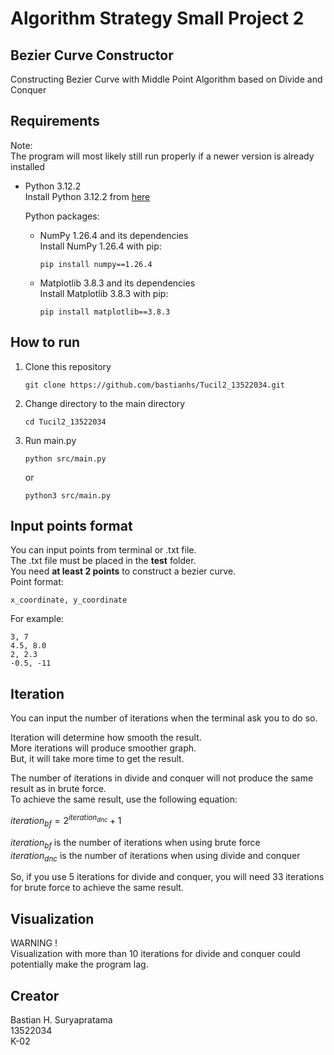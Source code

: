 # Algorithm Strategy Small Project 2

## Bezier Curve Constructor

Constructing Bezier Curve with Middle Point Algorithm based on Divide and Conquer

## Requirements

Note:  
The program will most likely still run properly if a newer version is already installed

- Python 3.12.2  
  Install Python 3.12.2 from [here](https://www.python.org/downloads/release/python-3122/)

  Python packages:

  - NumPy 1.26.4 and its dependencies  
    Install NumPy 1.26.4 with pip:
    ```
    pip install numpy==1.26.4
    ```
  - Matplotlib 3.8.3 and its dependencies  
    Install Matplotlib 3.8.3 with pip:

    ```
    pip install matplotlib==3.8.3
    ```

## How to run

1. Clone this repository

   ```
   git clone https://github.com/bastianhs/Tucil2_13522034.git
   ```

2. Change directory to the main directory

   ```
   cd Tucil2_13522034
   ```

3. Run main.py

   ```
   python src/main.py
   ```

   or

   ```
   python3 src/main.py
   ```

## Input points format

You can input points from terminal or .txt file.  
The .txt file must be placed in the **test** folder.  
You need **at least 2 points** to construct a bezier curve.  
Point format:

```
x_coordinate, y_coordinate
```

For example:

```
3, 7
4.5, 8.0
2, 2.3
-0.5, -11
```

## Iteration

You can input the number of iterations when the terminal ask you to do so.

Iteration will determine how smooth the result.  
More iterations will produce smoother graph.  
But, it will take more time to get the result.

The number of iterations in divide and conquer will not produce the same result as in brute force.  
To achieve the same result, use the following equation:

$iteration_{bf} = 2^{iteration_{dnc}} + 1$

$iteration_{bf}$ is the number of iterations when using brute force  
$iteration_{dnc}$ is the number of iterations when using divide and conquer

So, if you use 5 iterations for divide and conquer, you will need 33 iterations for brute force to achieve the same result.

## Visualization

WARNING !  
Visualization with more than 10 iterations for divide and conquer could potentially make the program lag.

## Creator

Bastian H. Suryapratama  
13522034  
K-02
